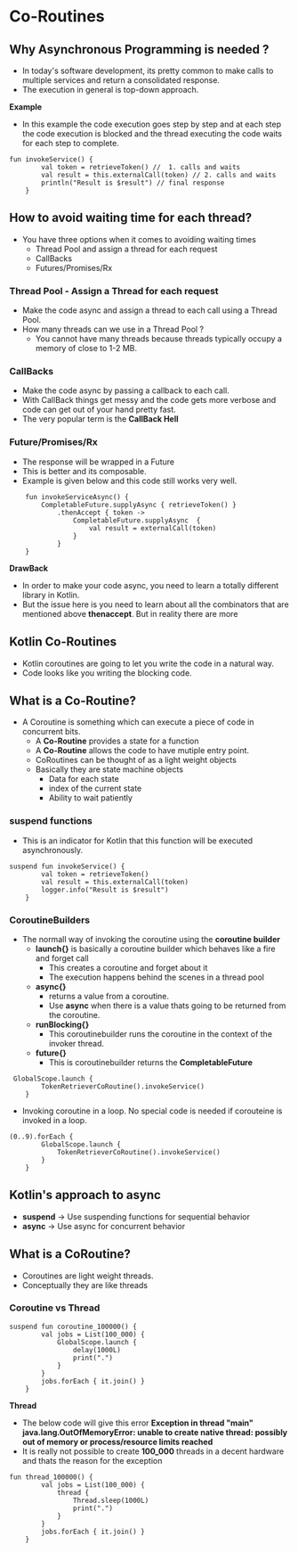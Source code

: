 # Co-Routines

## Why Asynchronous Programming is needed ?

-   In today's software development, its pretty common to make calls to multiple services and return a consolidated response.
-   The execution in general is top-down approach.

**Example**  

-   In this example the code execution goes step by step and at each step the code execution is blocked and the thread executing the code waits for each step to complete.

```aidl
fun invokeService() {
        val token = retrieveToken() //  1. calls and waits 
        val result = this.externalCall(token) // 2. calls and waits
        println("Result is $result") // final response
    }
```

## How to avoid waiting time for each thread?

-   You have three options when it comes to avoiding waiting times
    -   Thread Pool and assign a thread for each request
    -   CallBacks
    -   Futures/Promises/Rx

### Thread Pool - Assign a Thread for each request

-   Make the code async and assign a thread to each call using a Thread Pool.
-   How many threads can we use in a Thread Pool ?
     -  You cannot have many threads because threads typically occupy a memory of close to 1-2 MB.
     
### CallBacks

-   Make the code async by passing a callback to each call.
-   With CallBack things get messy and the code gets more verbose and code can get out of your hand pretty fast.
-   The very popular term is the **CallBack Hell** 

### Future/Promises/Rx

-   The response will be wrapped in a Future
-   This is better and its composable.
-   Example is given below and this code still works very well. 
```aidl
    fun invokeServiceAsync() {
        CompletableFuture.supplyAsync { retrieveToken() }
            .thenAccept { token ->
                CompletableFuture.supplyAsync  {
                    val result = externalCall(token)
                }
            }
    }
```

**DrawBack** 
-   In order to make your code async, you need to learn a totally different library in Kotlin.
-   But the issue here is you need to learn about all the combinators that are mentioned above **thenaccept**. But in reality there are more


## Kotlin Co-Routines

-   Kotlin coroutines are going to let you write the code in a natural way.
-   Code looks like you writing the blocking code.

## What is a Co-Routine?

- A Coroutine is something which can execute a piece of code in concurrent bits.
    -   A **Co-Routine** provides a state for a function
    -   A **Co-Routine** allows the code to have mutiple entry point.
    -   CoRoutines can be thought of as a light weight objects
    -   Basically they are state machine objects
        -   Data for each state
        -   index of the current state
        -   Ability to wait patiently 

### suspend functions

-   This is an indicator for Kotlin that this function will be executed asynchronously.

```aidl
suspend fun invokeService() {
        val token = retrieveToken()
        val result = this.externalCall(token)
        logger.info("Result is $result")
    }
```   

### CoroutineBuilders

-   The normall way of invoking the coroutine using the **coroutine builder**
    -   **launch{}** is basically a coroutine builder which behaves like a fire and forget call
        -   This creates a coroutine and forget about it
        -   The execution happens behind the scenes in a thread pool 
    -   **async{}**
        -   returns a value from a coroutine.
        -   Use **async** when there is a value thats going to be returned from the coroutine.
    -   **runBlocking{}**
        -   This coroutinebuilder runs the coroutine in the context of the invoker thread.        
    -   **future{}**
        -   This is coroutinebuilder returns the **CompletableFuture**
```aidl
 GlobalScope.launch {
        TokenRetrieverCoRoutine().invokeService()
    }
```
- Invoking coroutine in a loop. No special code is needed if corouteine is invoked in a loop.

```aidl
(0..9).forEach {
        GlobalScope.launch {
            TokenRetrieverCoRoutine().invokeService()
        }
    }
```

## Kotlin's approach to async

-   **suspend** -> Use suspending functions for sequential behavior
-   **async** ->   Use async for concurrent behavior

## What is a CoRoutine?

-   Coroutines are light weight threads.
-   Conceptually they are like threads

### Coroutine vs Thread

```aidl
suspend fun coroutine_100000() {
        val jobs = List(100_000) {
            GlobalScope.launch {
                delay(1000L)
                print(".")
            }
        }
        jobs.forEach { it.join() }
    }

```

**Thread**  

-   The below code will give this error **Exception in thread "main" java.lang.OutOfMemoryError: unable to create native thread: possibly out of memory or process/resource limits reached**
-   It is really not possible to create **100_000** threads in a decent hardware and thats the reason for the exception 

```aidl
fun thread_100000() {
        val jobs = List(100_000) {
            thread {
                Thread.sleep(1000L)
                print(".")
            }
        }
        jobs.forEach { it.join() }
    }
```

     